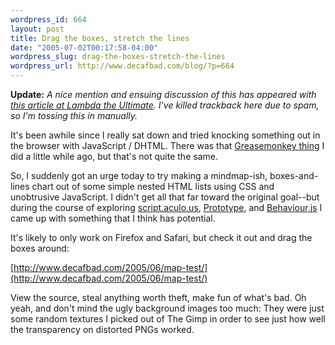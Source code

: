 ```yaml
--- 
wordpress_id: 664
layout: post
title: Drag the boxes, stretch the lines
date: "2005-07-02T00:17:58-04:00"
wordpress_slug: drag-the-boxes-stretch-the-lines
wordpress_url: http://www.decafbad.com/blog/?p=664
---
```

<b>Update:</b> <i>A nice mention and ensuing discussion of this has appeared with <a href="http://lambda-the-ultimate.org/node/view/816">this article at Lambda the Ultimate</a>.  I've killed trackback here due to spam, so I'm tossing this in manually.</i>

It's been awhile since I really sat down and tried knocking something out in the browser with JavaScript / DHTML.  There was that [Greasemonkey thing][gm] I did a little while ago, but that's not quite the same.

So, I suddenly got an urge today to try making a mindmap-ish, boxes-and-lines chart out of some simple nested HTML lists using CSS and unobtrusive JavaScript.  I didn't get all that far toward the original goal--but during the course of exploring [script.aculo.us][s], [Prototype][p], and [Behaviour,js][b] I came up with something that I think has potential.

It's likely to only work on Firefox and Safari, but check it out and drag the boxes around:

[http://www.decafbad.com/2005/06/map-test/](http://www.decafbad.com/2005/06/map-test/)

View the source, steal anything worth theft, make fun of what's bad.  Oh yeah, and don't mind the ugly background images too much: They were just some random textures I picked out of The Gimp in order to see just how well the transparency on distorted PNGs worked.

[gm]: http://www.decafbad.com/blog/2005/06/08/greasemonkey_magic
[b]: http://ripcord.co.nz/behaviour/
[p]: http://prototype.conio.net/
[s]: http://script.aculo.us/

